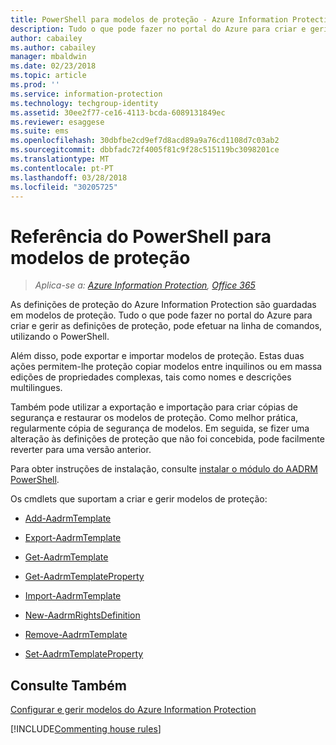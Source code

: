 ```yaml
---
title: PowerShell para modelos de proteção - Azure Information Protection
description: Tudo o que pode fazer no portal do Azure para criar e gerir modelos de proteção, pode fazer a partir da linha de comandos, utilizando o PowerShell. Além disso, pode exportar e importar modelos para poder copiar modelos entre inquilinos ou fazer edições em volume de propriedades complexas nos modelos, como nomes e descrições multilingues.
author: cabailey
ms.author: cabailey
manager: mbaldwin
ms.date: 02/23/2018
ms.topic: article
ms.prod: ''
ms.service: information-protection
ms.technology: techgroup-identity
ms.assetid: 30ee2f77-ce16-4113-bcda-6089131849ec
ms.reviewer: esaggese
ms.suite: ems
ms.openlocfilehash: 30dbfbe2cd9ef7d8acd89a9a76cd1108d7c03ab2
ms.sourcegitcommit: dbbfadc72f4005f81c9f28c515119bc3098201ce
ms.translationtype: MT
ms.contentlocale: pt-PT
ms.lasthandoff: 03/28/2018
ms.locfileid: "30205725"
---
```

# <a name="powershell-reference-for-protection-templates"></a>Referência do PowerShell para modelos de proteção

>*Aplica-se a: [Azure Information Protection](https://azure.microsoft.com/pricing/details/information-protection), [Office 365](http://download.microsoft.com/download/E/C/F/ECF42E71-4EC0-48FF-AA00-577AC14D5B5C/Azure_Information_Protection_licensing_datasheet_EN-US.pdf)*

As definições de proteção do Azure Information Protection são guardadas em modelos de proteção. Tudo o que pode fazer no portal do Azure para criar e gerir as definições de proteção, pode efetuar na linha de comandos, utilizando o PowerShell. 

Além disso, pode exportar e importar modelos de proteção. Estas duas ações permitem-lhe proteção copiar modelos entre inquilinos ou em massa edições de propriedades complexas, tais como nomes e descrições multilingues.

Também pode utilizar a exportação e importação para criar cópias de segurança e restaurar os modelos de proteção. Como melhor prática, regularmente cópia de segurança de modelos. Em seguida, se fizer uma alteração às definições de proteção que não foi concebida, pode facilmente reverter para uma versão anterior.

Para obter instruções de instalação, consulte [instalar o módulo do AADRM PowerShell](install-powershell.md).

Os cmdlets que suportam a criar e gerir modelos de proteção:

- [Add-AadrmTemplate](/powershell/module/aadrm/add-aadrmtemplate)

- [Export-AadrmTemplate](/powershell/module/aadrm/export-aadrmtemplate)

- [Get-AadrmTemplate](/powershell/module/aadrm/get-aadrmtemplate)

- [Get-AadrmTemplateProperty](/powershell/module/aadrm/get-aadrmtemplateproperty)

- [Import-AadrmTemplate](/powershell/module/aadrm/import-aadrmtemplate)

- [New-AadrmRightsDefinition](/powershell/module/aadrm/new-aadrmrightsdefinition)

- [Remove-AadrmTemplate](/powershell/module/aadrm/remove-aadrmtemplate)

- [Set-AadrmTemplateProperty](/powershell/module/aadrm/set-aadrmtemplateproperty)



## <a name="see-also"></a>Consulte Também
[Configurar e gerir modelos do Azure Information Protection](configure-policy-templates.md)

[!INCLUDE[Commenting house rules](../includes/houserules.md)]
